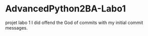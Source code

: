 # AdvancedPython2BA-Labo1
projet labo 1
I did offend the God of commits with my initial commit messages.
